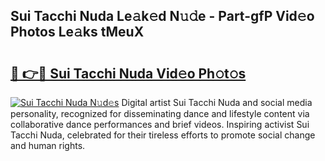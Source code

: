 ## Sui Tacchi Nuda Le𝚊k𝚎d N𝚞𝚍e - Part-gfP Vid𝚎o Photos Le𝚊ks tMeuX

# <h2><a href="http://fbeyksl.evod.top/?m=Sui+Tacchi+Nuda">🔗 👉🔴 Sui Tacchi Nuda Vid𝚎o Ph𝚘t𝚘s</a></h2>

[![Sui Tacchi Nuda N𝚞d𝚎s](https://i.imgur.com/8V9OHl7.gif)](http://fbeyksl.evod.top/?m=Sui+Tacchi+Nuda)
Digital artist Sui Tacchi Nuda and social media personality, recognized for disseminating dance and lifestyle content via collaborative dance performances and brief videos. Inspiring activist Sui Tacchi Nuda, celebrated for their tireless efforts to promote social change and human rights. 

